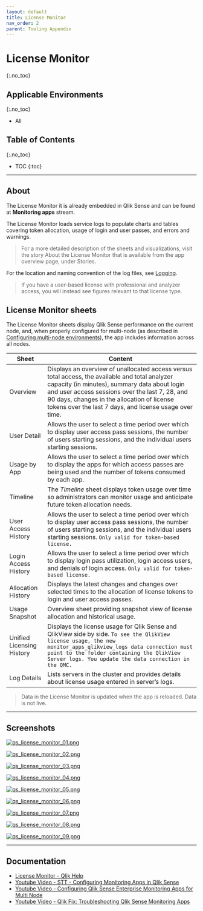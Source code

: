 ```yaml
---
layout: default
title: License Monitor
nav_order: 2
parent: Tooling Appendix
---
```


# License Monitor <i class="fas fa-dolly-flatbed fa-xs" title="Shipped | Native Capability"></i>
{:.no_toc}

## Applicable Environments
{:.no_toc}
- All

## Table of Contents
{:.no_toc}

* TOC
{:toc}

-------------------------

## About

The License Monitor it is already embedded in Qlik Sense and can be found at **Monitoring apps** stream.

The License Monitor loads service logs to populate charts and tables covering token allocation, usage of login and user passes, and errors and warnings.

>For a more detailed description of the sheets and visualizations, visit the story About the License Monitor that is available from the app overview page, under Stories.

For the location and naming convention of the log files, see [Logging](https://help.qlik.com/en-US/sense-admin/Subsystems/DeployAdministerQSE/Content/Sense_DeployAdminister/QSEoW/Deploy_QSEoW/Server-Logging.htm).

>If you have a user-based license with professional and analyzer access, you will instead see figures relevant to that license type.

## License Monitor sheets

The License Monitor sheets display Qlik Sense performance on the current node, and, when properly configured for multi-node (as described in [Configuring multi-node environments](https://help.qlik.com/en-US/sense-admin/Subsystems/DeployAdministerQSE/Content/Sense_DeployAdminister/QSEoW/Administer_QSEoW/Monitoring_QSEoW/Configure-monitoring-apps.htm#Configuring)), the app includes information across all nodes.



Sheet | Content
---------|----------
Overview | Displays an overview of unallocated access versus total access, the available and total analyzer capacity (in minutes), summary data about login and user access sessions over the last 7, 28, and 90 days, changes in the allocation of license tokens over the last 7 days, and license usage over time.
User Detail | Allows the user to select a time period over which to display user access pass sessions, the number of users starting sessions, and the individual users starting sessions.
Usage by App | Allows the user to select a time period over which to display the apps for which access passes are being used and the number of tokens consumed by each app.
Timeline | The _Timeline_ sheet displays token usage over time so administrators can monitor usage and anticipate future token allocation needs.
User Access History | Allows the user to select a time period over which to display user access pass sessions, the number of users starting sessions, and the individual users starting sessions. ```Only valid for token-based license.```
Login Access History | Allows the user to select a time period over which to display login pass utilization, login access users, and denials of login access. ```Only valid for token-based license.```
Allocation History | Displays the latest changes and changes over selected times to the allocation of license tokens to login and user access passes.
Usage Snapshot | Overview sheet providing snapshot view of license allocation and historical usage.
Unified Licensing History | Displays the license usage for Qlik Sense and QlikView side by side. ```To see the QlikView license usage, the new monitor_apps_qlikview_logs data connection must point to the folder containing the QlikView Server logs. You update the data connection in the QMC.```
Log Details | Lists servers in the cluster and provides details about license usage entered in server’s logs.

>Data in the License Monitor is updated when the app is reloaded. Data is not live.
 -------------------------

## Screenshots

[![qs_license_monitor_01.png](images/qs_license_monitor_01.png)](https://raw.githubusercontent.com/qs-admin-guide/qs-admin-guide/master/docs/tooling/qs_license_monitor_01.png)

[![qs_license_monitor_02.png](images/qs_license_monitor_02.png)](https://raw.githubusercontent.com/qs-admin-guide/qs-admin-guide/master/docs/tooling/qs_license_monitor_02.png)

[![qs_license_monitor_03.png](images/qs_license_monitor_03.png)](https://raw.githubusercontent.com/qs-admin-guide/qs-admin-guide/master/docs/tooling/qs_license_monitor_03.png)

[![qs_license_monitor_04.png](images/qs_license_monitor_04.png)](https://raw.githubusercontent.com/qs-admin-guide/qs-admin-guide/master/docs/tooling/qs_license_monitor_04.png)

[![qs_license_monitor_05.png](images/qs_license_monitor_05.png)](https://raw.githubusercontent.com/qs-admin-guide/qs-admin-guide/master/docs/tooling/qs_license_monitor_05.png)

[![qs_license_monitor_06.png](images/qs_license_monitor_06.png)](https://raw.githubusercontent.com/qs-admin-guide/qs-admin-guide/master/docs/tooling/qs_license_monitor_06.png)

[![qs_license_monitor_07.png](images/qs_license_monitor_07.png)](https://raw.githubusercontent.com/qs-admin-guide/qs-admin-guide/master/docs/tooling/qs_license_monitor_07.png)

[![qs_license_monitor_08.png](images/qs_license_monitor_08.png)](https://raw.githubusercontent.com/qs-admin-guide/qs-admin-guide/master/docs/tooling/qs_license_monitor_08.png)

[![qs_license_monitor_09.png](images/qs_license_monitor_09.png)](https://raw.githubusercontent.com/qs-admin-guide/qs-admin-guide/master/docs/tooling/qs_license_monitor_09.png)

-------------------------

## Documentation

* [License Monitor - Qlik Help](https://help.qlik.com/en-US/sense-admin/Subsystems/DeployAdministerQSE/Content/Sense_DeployAdminister/QSEoW/Administer_QSEoW/Monitoring_QSEoW/License-monitor-app.htm)
* [Youtube Video - STT - Configuring Monitoring Apps in Qlik Sense](https://youtube.com/watch?v=_WywE9AXnvs)
* [Youtube Video - Configuring Qlik Sense Enterprise Monitoring Apps for Multi Node](https://youtube.com/watch?v=ycGESqJME3E)
* [Youtube Video - Qlik Fix: Troubleshooting Qlik Sense Monitoring Apps](https://youtube.com/watch?v=ulZw6_ZJ_ek&t=23s)
